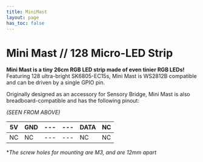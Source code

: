 ```yaml
---
title: MiniMast
layout: page
has_toc: false
---
```


# Mini Mast // 128 Micro-LED Strip

**Mini Mast is a tiny 26cm RGB LED strip made of even tinier RGB LEDs!** Featuring 128 ultra-bright SK6805-EC15s, Mini Mast is WS2812B compatible and can be driven by a single GPIO pin.

Originally designed as an accessory for Sensory Bridge, Mini Mast is also breadboard-compatible and has the following pinout:

*(SEEN FROM ABOVE)*

| 5V | GND | --- | --- | DATA | NC |
|----|-----| --- | --- |------|----|
| NC | NC  | --- | --- | NC   | NC |

**The screw holes for mounting are M3, and are 12mm apart*
